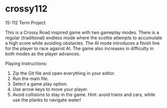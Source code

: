 # crossy112
15-112 Term Project

This is a Crossy Road inspired game with two gameplay modes. There is a regular (traditional) endless mode where the scottie attempts to accumulate a high score while avoiding obstacles. The AI mode introduces a finish line for the player to race against AI. The game also increases in difficulty in both modes as the player advances.

Playing Instructions:
1. Zip the Git file and open everything in your editor.
2. Run the main file.
3. Select a game play option.
4. Use arrow keys to move your player.
5. Avoid collisions to stay in the game. 
Hint: avoid trains and cars, while use the planks to navigate water!
